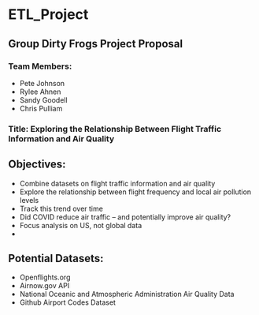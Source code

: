 # ETL_Project
## Group Dirty Frogs Project Proposal
### Team Members:
- Pete Johnson
- Rylee Ahnen
- Sandy Goodell
- Chris Pulliam

### Title: Exploring the Relationship Between Flight Traffic Information and Air Quality

## Objectives:
- Combine datasets on flight traffic information and air quality
- Explore the relationship between flight frequency and local air pollution levels
- Track this trend over time
- Did COVID reduce air traffic – and potentially improve air quality?
- Focus analysis on US, not global data
- 
## Potential Datasets:
- Openflights.org
- Airnow.gov API
- National Oceanic and Atmospheric Administration Air Quality Data
- Github Airport Codes Dataset
